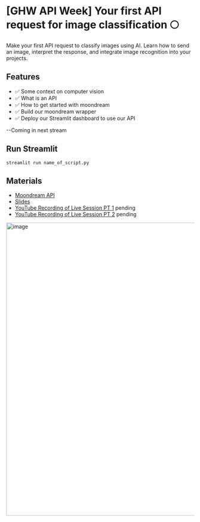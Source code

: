 # [GHW API Week] Your first API request for image classification 🌕
Make your first API request to classify images using AI. Learn how to send an image, interpret the response, and integrate image recognition into your projects.

## Features
- ✅ Some context on computer vision
- ✅ What is an API
- ✅ How to get started with moondream
- ✅ Build our moondream wrapper
- ✅ Deploy our Streamlit dashboard to use our API

--Coming in next stream
## Run Streamlit
`streamlit run name_of_script.py`

## Materials
- [Moondream API](https://moondream.ai/) 
- [Slides](https://docs.google.com/presentation/d/1jdXnE098119qavx--PhtRGfRy6wHkMg9nj6ZylNjhZQ/edit?usp=sharing)
- [YouTube Recording of Live Session PT 1](pending) pending
- [YouTube Recording of Live Session PT 2](pending) pending

<img width="785" alt="image" src="https://github.com/user-attachments/assets/9f86c1b4-0f33-460c-a570-f88d1976a438" />
